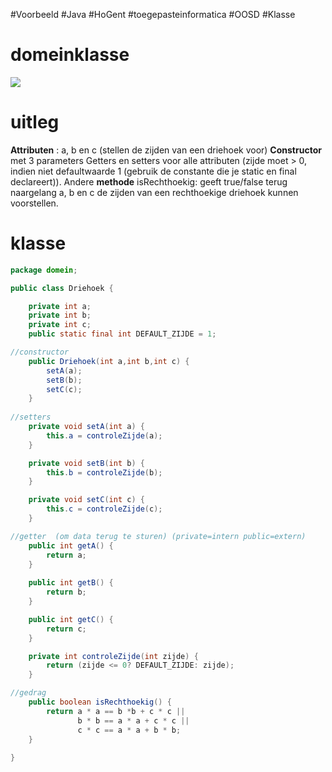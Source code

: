 #Voorbeeld #Java #HoGent #toegepasteinformatica #OOSD #Klasse 
# domeinklasse
![](20241021202217.png)

# uitleg

**Attributen** : a, b en c (stellen de zijden van een driehoek voor) 
**Constructor** met 3 parameters Getters en setters voor alle attributen (zijde moet > 0, indien niet defaultwaarde 1 (gebruik de constante die je static en final declareert)). 
Andere **methode** isRechthoekig: geeft true/false terug naargelang a, b en c de zijden van een rechthoekige driehoek kunnen voorstellen.
# klasse

```java
package domein;

public class Driehoek {

	private int a;
	private int b;
	private int c;
	public static final int DEFAULT_ZIJDE = 1;

//constructor
	public Driehoek(int a,int b,int c) {
		setA(a);
		setB(b);
		setC(c);
	}
 
//setters
	private void setA(int a) {
		this.a = controleZijde(a);
	}

	private void setB(int b) {
		this.b = controleZijde(b);
	}

	private void setC(int c) {
		this.c = controleZijde(c);
	}

//getter  (om data terug te sturen) (private=intern public=extern)
	public int getA() {
		return a;
	}
 
	public int getB() {
		return b;
	}

	public int getC() {
		return c;
	}

	private int controleZijde(int zijde) {
		return (zijde <= 0? DEFAULT_ZIJDE: zijde);
	}

//gedrag 
	public boolean isRechthoekig() {
		return a * a == b *b + c * c ||
			   b * b == a * a + c * c ||
			   c * c == a * a + b * b;
	}
	
}
```